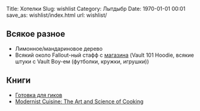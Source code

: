 Title: Хотелки
Slug: wishlist
Category: Лытдыбр
Date: 1970-01-01 00:01
save_as: wishlist/index.html
url: wishlist/

## Всякое разное

* Лимонное/мандариновое дерево
* Всякий около Fallout-ный стафф с [магазина](http://store.bethsoft.com/brands/fallout.html) (Vault 101 Hoodie, всякие штуки с Vault Boy-ем (футболки, кружки, игрушки))

## Книги

* [Готовка для гиков](http://www.amazon.com/Cooking-Geeks-Science-Great-Hacks/dp/0596805888/)
* [Modernist Cuisine: The Art and Science of Cooking](http://www.amazon.com/Modernist-Cuisine-The-Science-Cooking/dp/0982761007)
